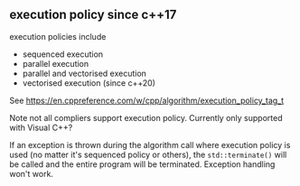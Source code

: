 ## execution policy since c++17

execution policies include
  - sequenced execution
  - parallel execution
  - parallel and vectorised execution
  - vectorised execution (since c++20)

See https://en.cppreference.com/w/cpp/algorithm/execution_policy_tag_t

Note not all compliers support execution policy. Currently only supported with Visual C++?

If an exception is thrown during the algorithm call where execution policy is used (no matter it's sequenced policy or others), the `std::terminate()` will be called and the entire program will be terminated. Exception handling won't work.
